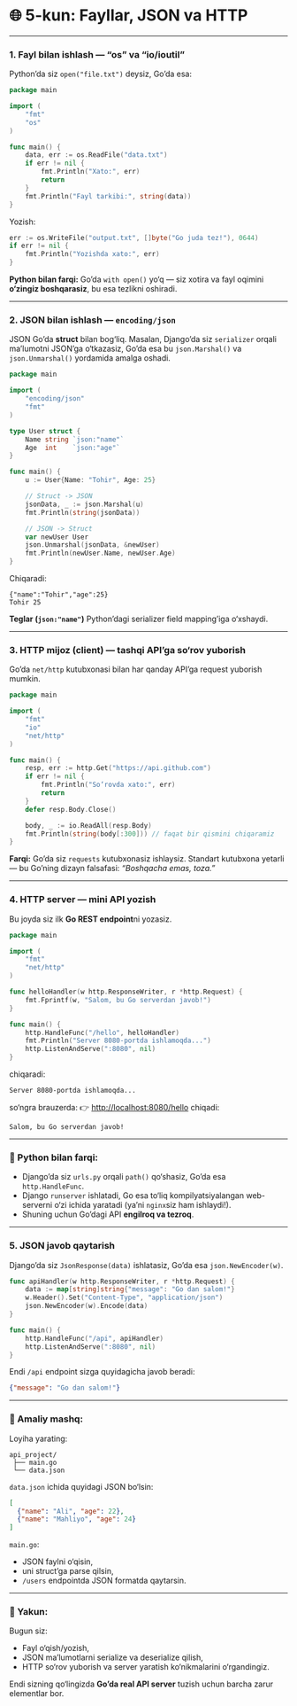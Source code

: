 # 🌐 5-kun: Fayllar, JSON va HTTP

---

### 1. Fayl bilan ishlash — “os” va “io/ioutil”

Python’da siz `open("file.txt")` deysiz, Go’da esa:

```go
package main

import (
    "fmt"
    "os"
)

func main() {
    data, err := os.ReadFile("data.txt")
    if err != nil {
        fmt.Println("Xato:", err)
        return
    }
    fmt.Println("Fayl tarkibi:", string(data))
}
```

Yozish:

```go
err := os.WriteFile("output.txt", []byte("Go juda tez!"), 0644)
if err != nil {
    fmt.Println("Yozishda xato:", err)
}
```

**Python bilan farqi:**
Go’da `with open()` yo‘q — siz xotira va fayl oqimini **o‘zingiz boshqarasiz**, bu esa tezlikni oshiradi.

---

### 2. JSON bilan ishlash — `encoding/json`

JSON Go’da **struct** bilan bog‘liq.
Masalan, Django’da siz `serializer` orqali ma’lumotni JSON’ga o‘tkazasiz, Go’da esa bu `json.Marshal()` va `json.Unmarshal()` yordamida amalga oshadi.

```go
package main

import (
    "encoding/json"
    "fmt"
)

type User struct {
    Name string `json:"name"`
    Age  int    `json:"age"`
}

func main() {
    u := User{Name: "Tohir", Age: 25}

    // Struct -> JSON
    jsonData, _ := json.Marshal(u)
    fmt.Println(string(jsonData))

    // JSON -> Struct
    var newUser User
    json.Unmarshal(jsonData, &newUser)
    fmt.Println(newUser.Name, newUser.Age)
}
```

Chiqaradi:

```
{"name":"Tohir","age":25}
Tohir 25
```

**Teglar (`json:"name"`)** Python’dagi serializer field mapping’iga o‘xshaydi.

---

### 3. HTTP mijoz (client) — tashqi API’ga so‘rov yuborish

Go’da `net/http` kutubxonasi bilan har qanday API’ga request yuborish mumkin.

```go
package main

import (
    "fmt"
    "io"
    "net/http"
)

func main() {
    resp, err := http.Get("https://api.github.com")
    if err != nil {
        fmt.Println("So‘rovda xato:", err)
        return
    }
    defer resp.Body.Close()

    body, _ := io.ReadAll(resp.Body)
    fmt.Println(string(body[:300])) // faqat bir qismini chiqaramiz
}
```

**Farqi:** Go’da siz `requests` kutubxonasiz ishlaysiz.
Standart kutubxona yetarli — bu Go’ning dizayn falsafasi: *“Boshqacha emas, toza.”*

---

### 4. HTTP server — mini API yozish

Bu joyda siz ilk **Go REST endpoint**ni yozasiz.

```go
package main

import (
    "fmt"
    "net/http"
)

func helloHandler(w http.ResponseWriter, r *http.Request) {
    fmt.Fprintf(w, "Salom, bu Go serverdan javob!")
}

func main() {
    http.HandleFunc("/hello", helloHandler)
    fmt.Println("Server 8080-portda ishlamoqda...")
    http.ListenAndServe(":8080", nil)
}
```

chiqaradi:

```
Server 8080-portda ishlamoqda...
```

so‘ngra brauzerda:
👉 [http://localhost:8080/hello](http://localhost:8080/hello)
chiqadi:

```
Salom, bu Go serverdan javob!
```

---

### 🧠 Python bilan farqi:

* Django’da siz `urls.py` orqali `path()` qo‘shasiz, Go’da esa `http.HandleFunc`.
* Django `runserver` ishlatadi, Go esa to‘liq kompilyatsiyalangan web-serverni o‘zi ichida yaratadi (ya’ni `nginx`siz ham ishlaydi!).
* Shuning uchun Go’dagi API **engilroq va tezroq**.

---

### 5. JSON javob qaytarish

Django’da siz `JsonResponse(data)` ishlatasiz, Go’da esa `json.NewEncoder(w)`.

```go
func apiHandler(w http.ResponseWriter, r *http.Request) {
    data := map[string]string{"message": "Go dan salom!"}
    w.Header().Set("Content-Type", "application/json")
    json.NewEncoder(w).Encode(data)
}

func main() {
    http.HandleFunc("/api", apiHandler)
    http.ListenAndServe(":8080", nil)
}
```

Endi `/api` endpoint sizga quyidagicha javob beradi:

```json
{"message": "Go dan salom!"}
```

---

### 🧪 Amaliy mashq:

Loyiha yarating:

```
api_project/
 ├── main.go
 └── data.json
```

`data.json` ichida quyidagi JSON bo‘lsin:

```json
[
  {"name": "Ali", "age": 22},
  {"name": "Mahliyo", "age": 24}
]
```

`main.go`:

* JSON faylni o‘qisin,
* uni struct’ga parse qilsin,
* `/users` endpointda JSON formatda qaytarsin.

---

### 🎯 Yakun:

Bugun siz:

* Fayl o‘qish/yozish,
* JSON ma’lumotlarni serialize va deserialize qilish,
* HTTP so‘rov yuborish va server yaratish
  ko‘nikmalarini o‘rgandingiz.

Endi sizning qo‘lingizda **Go’da real API server** tuzish uchun barcha zarur elementlar bor.

